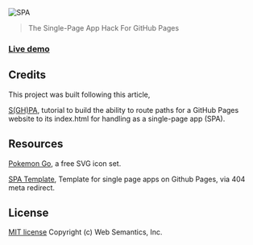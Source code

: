 ![SPA](https://websemantics.github.io/gh-pages-spa/img/screenshot.png)
> The Single-Page App Hack For GitHub Pages

### [Live demo](http://websemantics.github.io/gh-pages-spa/)


## Credits

This project was built following this article,

[S(GH)PA](https://www.smashingmagazine.com/2016/08/sghpa-single-page-app-hack-github-pages/), tutorial to build the ability to route paths for a GitHub Pages website to its index.html for handling as a single-page app (SPA).


## Resources

[Pokemon Go](http://www.flaticon.com/packs/pokemon-go), a free SVG icon set.

[SPA Template](https://github.com/csuwildcat/sghpa), Template for single page apps on Github Pages, via 404 meta redirect.


## License

[MIT license](http://opensource.org/licenses/mit-license.php)
Copyright (c) Web Semantics, Inc.

